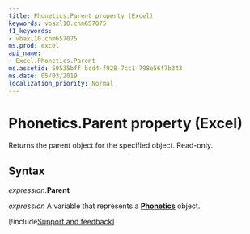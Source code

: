 ```yaml
---
title: Phonetics.Parent property (Excel)
keywords: vbaxl10.chm657075
f1_keywords:
- vbaxl10.chm657075
ms.prod: excel
api_name:
- Excel.Phonetics.Parent
ms.assetid: 59535bff-bcd4-f928-7cc1-798e56f7b343
ms.date: 05/03/2019
localization_priority: Normal
---
```



# Phonetics.Parent property (Excel)

Returns the parent object for the specified object. Read-only.


## Syntax

_expression_.**Parent**

_expression_ A variable that represents a **[Phonetics](Excel.Phonetics.md)** object.




[!include[Support and feedback](~/includes/feedback-boilerplate.md)]